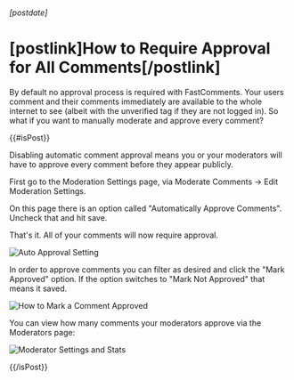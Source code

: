 ###### [postdate]
# [postlink]How to Require Approval for All Comments[/postlink]

By default no approval process is required with FastComments. Your users comment and their comments immediately are available to
the whole internet to see (albeit with the unverified tag if they are not logged in). So what if you want to manually moderate and
approve every comment?

{{#isPost}}

Disabling automatic comment approval means you or your moderators will have to approve every comment before they appear publicly.

First go to the Moderation Settings page, via Moderate Comments -> Edit Moderation Settings.

On this page there is an option called "Automatically Approve Comments". Uncheck that and hit save.

That's it. All of your comments will now require approval. 

<img 
    data-src="images/fc-auto-approval.png"
    alt="Auto Approval Setting"
    title="Auto Approval Setting"
    class='lozad' />

In order to approve comments you can filter as desired and click the "Mark Approved" option. If the option switches to "Mark Not Approved" that means it saved.

<img 
    data-src="images/fc-mark-approved.png"
    alt="How to Mark a Comment Approved"
    title="How to Mark a Comment Approved"
    class='lozad' />

You can view how many comments your moderators approve via the Moderators page:

<img 
    data-src="images/fc-moderator-stats.png"
    alt="Moderator Settings and Stats"
    title="Moderator Settings and Stats"
    class='lozad' />

{{/isPost}}
